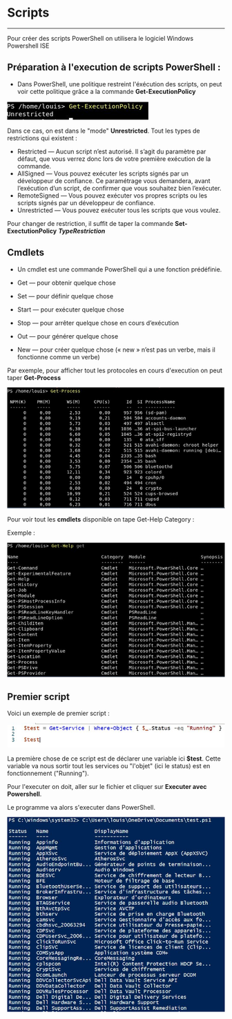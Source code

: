 # Scripts 
***
Pour créer des scripts PowerShell on utilisera le logiciel Windows Powershell ISE 

## Préparation à l'execution de scripts PowerShell : 
  - Dans PowerShell, une politique restreint l'éxécution des scripts, on peut voir cette politique grâce a la commande **Get-ExecutionPolicy**

![](ressources/policy.jpg)

Dans ce cas, on est dans le "mode" **Unrestricted**. Tout les types de restrictions qui existent : 

  - Restricted — Aucun script n’est autorisé. Il s’agit du paramètre par défaut, que vous verrez donc lors de votre première exécution de la commande.
  - AllSigned — Vous pouvez exécuter les scripts signés par un développeur de confiance. Ce paramétrage vous demandera, avant l’exécution d’un script, de confirmer que vous souhaitez bien l’exécuter.
  - RemoteSigned — Vous pouvez exécuter vos propres scripts ou les scripts signés par un développeur de confiance.
  - Unrestricted — Vous pouvez exécuter tous les scripts que vous voulez.

Pour changer de restriction, il suffit de taper la commande **Set-ExectutionPolicy** ***TypeRestriction***


## Cmdlets 

- Un cmdlet est une commande PowerShell qui a une fonction prédéfinie. 

- Get — pour obtenir quelque chose
- Set — pour définir quelque chose
- Start — pour exécuter quelque chose
- Stop — pour arrêter quelque chose en cours d’exécution
- Out — pour générer quelque chose
- New — pour créer quelque chose (« new » n’est pas un verbe, mais il fonctionne comme un verbe)

Par exemple, pour afficher tout les protocoles en cours d'execution on peut taper **Get-Process** 

![](ressources/process.jpg)

Pour voir tout les **cmdlets** disponible on tape Get-Help Category : 

Exemple : 

![](ressources/get-help.jpg)

## Premier script

Voici un exemple de premier script : 
    
![](ressources/script1.jpg)

La première chose de ce script est de déclarer une variable ici **$test**. Cette variable va nous sortir tout les services ou "l'objet" (ici le status) est en fonctionnement ("Running"). 

Pour l'executer on doit, aller sur le fichier et cliquer sur **Executer avec Powershell**.

Le programme va alors s'executer dans PowerShell. 
    
![](ressources/pwsh.jpg)